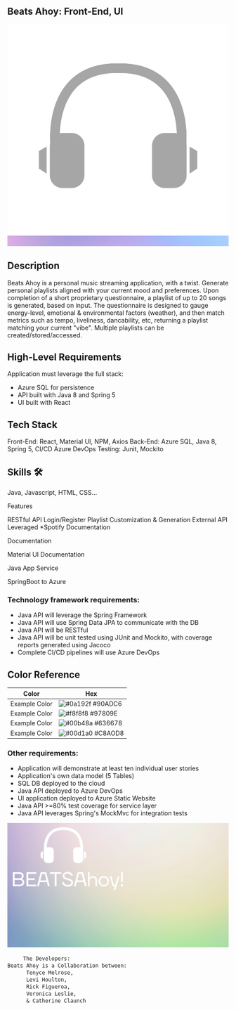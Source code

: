 ## Beats Ahoy: Front-End, UI

   ![](baAssets/img2.svg)

## Description
Beats Ahoy is a personal music streaming application, with a twist. Generate personal playlists aligned with your current mood and preferences. Upon completion of a short proprietary questionnaire, a playlist of up to 20 songs is generated, based on input. The questionnaire is designed to gauge energy-level, emotional & environmental factors (weather), and then match metrics such as tempo, liveliness, dancability, etc, returning a playlist matching your current "vibe".  Multiple playlists can be created/stored/accessed.


## High-Level Requirements

Application must leverage the full stack:

-   Azure SQL for persistence
-   API built with Java 8 and Spring 5
-   UI built with React

## Tech Stack

Front-End: React, Material UI, NPM, Axios
Back-End: Azure SQL, Java 8, Spring 5, CI/CD Azure DevOps
Testing: Junit, Mockito


## Skills 🛠 

Java, Javascript, HTML, CSS...

Features

RESTful API
Login/Register
Playlist Customization & Generation
External API Leveraged *Spotify
Documentation

Documentation

Material UI Documentation

Java App Service

SpringBoot to Azure

### Technology framework requirements:

-   Java API will leverage the Spring Framework
-   Java API will use Spring Data JPA to communicate with the DB
-   Java API will be RESTful
-   Java API will be unit tested using JUnit and Mockito, with coverage reports generated using Jacoco
-   Complete CI/CD pipelines will use Azure DevOps

## Color Reference

| Color             | Hex                                                                |
| ----------------- | ------------------------------------------------------------------ |
| Example Color | ![#0a192f](https://via.placeholder.com/10/0a192f?text=+) #90ADC6 |
| Example Color | ![#f8f8f8](https://via.placeholder.com/10/f8f8f8?text=+) #97809E |
| Example Color | ![#00b48a](https://via.placeholder.com/10/00b48a?text=+) #636678 |
| Example Color | ![#00d1a0](https://via.placeholder.com/10/00b48a?text=+) #C8AOD8 |


### Other requirements:

-   Application will demonstrate at least ten individual user stories
-   Application's own data model (5 Tables)
-   SQL DB deployed to the cloud
-   Java API deployed to Azure DevOps
-   UI application deployed to Azure Static Website 
-   Java API >=80% test coverage for service layer 
-   Java API leverages Spring's MockMvc for integration tests 

![](baAssets/BeatsAhoyPPT.svg)

         The Developers: 
    Beats Ahoy is a Collaboration between: 
          Tenyce Melrose,
          Levi Houlton,
          Rick Figueroa,
          Veronica Leslie, 
          & Catherine Claunch
